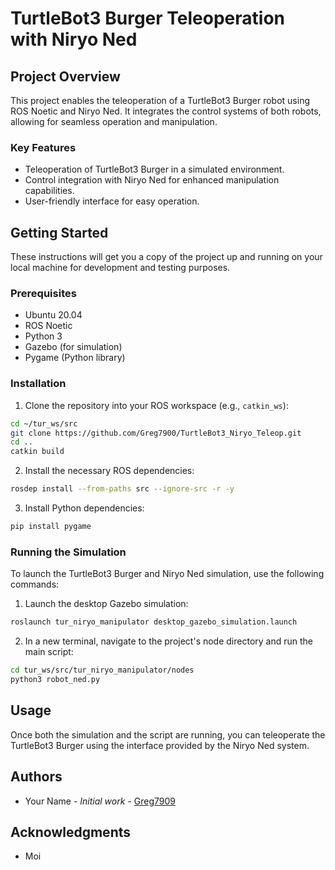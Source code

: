 
# TurtleBot3 Burger Teleoperation with Niryo Ned

## Project Overview
This project enables the teleoperation of a TurtleBot3 Burger robot using ROS Noetic and Niryo Ned. It integrates the control systems of both robots, allowing for seamless operation and manipulation.

### Key Features
- Teleoperation of TurtleBot3 Burger in a simulated environment.
- Control integration with Niryo Ned for enhanced manipulation capabilities.
- User-friendly interface for easy operation.

## Getting Started
These instructions will get you a copy of the project up and running on your local machine for development and testing purposes.

### Prerequisites
- Ubuntu 20.04
- ROS Noetic
- Python 3
- Gazebo (for simulation)
- Pygame (Python library)

### Installation
1. Clone the repository into your ROS workspace (e.g., `catkin_ws`):
```bash
cd ~/tur_ws/src
git clone https://github.com/Greg7900/TurtleBot3_Niryo_Teleop.git
cd ..
catkin build
```

2. Install the necessary ROS dependencies:
```bash
rosdep install --from-paths src --ignore-src -r -y
```

3. Install Python dependencies:
```bash
pip install pygame
```

### Running the Simulation
To launch the TurtleBot3 Burger and Niryo Ned simulation, use the following commands:

1. Launch the desktop Gazebo simulation:
```bash
roslaunch tur_niryo_manipulator desktop_gazebo_simulation.launch
```

2. In a new terminal, navigate to the project's node directory and run the main script:
```bash
cd tur_ws/src/tur_niryo_manipulator/nodes
python3 robot_ned.py
```

## Usage
Once both the simulation and the script are running, you can teleoperate the TurtleBot3 Burger using the interface provided by the Niryo Ned system.


## Authors
- Your Name - *Initial work* - [Greg7909](https://github.com/Greg7900)

## Acknowledgments
- Moi
```
